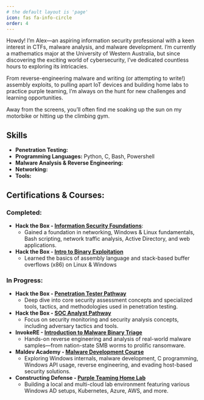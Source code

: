 ```yaml
---
# the default layout is 'page'
icon: fas fa-info-circle
order: 4
---
```

Howdy! I’m Alex—an aspiring information security professional with a keen interest in CTFs, malware analysis, and malware development. I’m currently a mathematics major at the University of Western Australia, but since discovering the exciting world of cybersecurity, I’ve dedicated countless hours to exploring its intricacies.

From reverse-engineering malware and writing (or attempting to write!) assembly exploits, to pulling apart IoT devices and building home labs to practice purple teaming, I’m always on the hunt for new challenges and learning opportunities.

Away from the screens, you’ll often find me soaking up the sun on my motorbike or hitting up the climbing gym.


## Skills
- **Penetration Testing:** 
- **Programming Languages:** Python, C, Bash, Powershell
- **Malware Analysis & Reverse Engineering:**
- **Networking:** 
- **Tools:**

## Certifications & Courses:
### Completed: 
- **Hack the Box - [Information Security Foundations](https://academy.hackthebox.com/path/preview/information-security-foundations)**:
  -  Gained a foundation in networking, Windows & Linux fundamentals, Bash scripting, network traffic analysis, Active Directory, and web applications.
- **Hack the Box - [Intro to Binary Exploitation](https://academy.hackthebox.com/path/preview/intro-to-binary-exploitation)**
  - Learned the basics of assembly language and stack-based buffer overflows (x86) on Linux & Windows

### In Progress: 
- **Hack the Box - [Penetration Tester Pathway](https://academy.hackthebox.com/path/preview/soc-analyst)**
  - Deep dive into core security assessment concepts and specialized tools, tactics, and methodologies used in penetration testing.
- **Hack the Box - [SOC Analyst Pathway](https://academy.hackthebox.com/path/preview/penetration-tester)**
  -  Focus on security monitoring and security analysis concepts, including adversary tactics and tools.
- **InvokeRE - [Introduction to Malware Binary Triage](https://training.invokere.com/courses)**
  - Hands-on reverse engineering and analysis of real-world malware samples—from nation-state SMB worms to prolific ransomware.
- **Maldev Academy - [Malware Development Course](https://maldevacademy.com)**
    - Exploring Windows internals, malware development, C programming, Windows API usage, reverse engineering, and evading host-based security solutions.
- **Constructing Defense -  [Purple Teaming Home Lab](https://course.constructingdefense.com/constructing-defense)**
  - Building a local and multi-cloud lab environment featuring various Windows AD setups, Kubernetes, Azure, AWS, and more.


